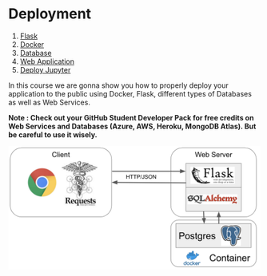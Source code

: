 # Deployment

1. [Flask](1.Flask/1.Introduction.ipynb)
2. [Docker](2.Docker/1.Introduction.ipynb)
3. [Database](3.Database/README.md)
4. [Web Application](4.Web_Application/README.md)
5. [Deploy Jupyter](5.deploy_jupyter/04.Expose_jupyter/Expose_your_jupyter.ipynb)

In this course we are gonna show you how to properly deploy your application to the public using Docker, Flask, different types of Databases as well as Web Services.

**Note : Check out your GitHub Student Developer Pack for free credits on Web Services and Databases (Azure, AWS, Heroku, MongoDB Atlas). But be careful to use it wisely.**

![Schema](assets/schema.png)
